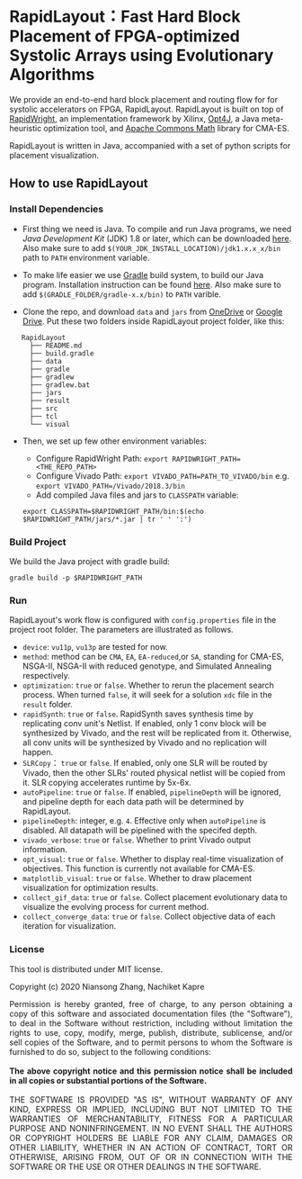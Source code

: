 # RapidLayout：Fast Hard Block Placement of FPGA-optimized Systolic Arrays using Evolutionary Algorithms

We provide an end-to-end hard block placement and routing flow for
for systolic accelerators on FPGA, RapidLayout. RapidLayout is built
on top of [RapidWright](https://www.rapidwright.io/), an implementation
framework by Xilinx, [Opt4J](http://opt4j.sourceforge.net/), a Java meta-heuristic
optimization tool, and [Apache Commons Math](http://commons.apache.org/proper/commons-math/javadocs/api-3.4/org/apache/commons/math3/optim/nonlinear/scalar/noderiv/CMAESOptimizer.html)
library for CMA-ES.

RapidLayout is written in Java, accompanied with a set of python scripts for
placement visualization. 

## How to use RapidLayout

### Install Dependencies

- First thing we need is Java. To compile and run Java programs, we need *Java Development Kit* (JDK)
 1.8 or later, which can be downloaded [here](http://www.oracle.com/technetwork/java/javase/downloads/jdk8-downloads-2133151.html). 
 Also make sure to add `$(YOUR_JDK_INSTALL_LOCATION)/jdk1.x.x_x/bin` path to `PATH` environment variable.
 
- To make life easier we use [Gradle](https://gradle.org/) build system, to build our Java program. Installation instruction can
be found [here](https://gradle.org/install/#manually). Also make sure to add `$(GRADLE_FOLDER/gradle-x.x/bin)` to `PATH` varible.

- Clone the repo, and download `data` and `jars` from [OneDrive](https://1drv.ms/u/s!An0eQqECDpELgc1gnYi2xqn51BA8mA?e=lXNXeT) or [Google Drive](https://drive.google.com/open?id=17LK4n57N6pnM3fwj0WF4kGqtcUtypi8d).
 Put these two folders inside RapidLayout project folder, like this:
 ```
    RapidLayout
      ├── README.md
      ├── build.gradle
      ├── data
      ├── gradle
      ├── gradlew
      ├── gradlew.bat
      ├── jars
      ├── result
      ├── src
      ├── tcl
      └── visual
``` 
- Then, we set up few other environment variables:
   * Configure RapidWright Path: 
   ```export RAPIDWRIGHT_PATH=<THE_REPO_PATH>```
   * Configure Vivado Path:
   `export VIVADO_PATH=PATH_TO_VIVADO/bin` e.g. `export VIVADO_PATH=/Vivado/2018.3/bin`
   * Add compiled Java files and jars to `CLASSPATH` variable: 
   
   ```export CLASSPATH=$RAPIDWRIGHT_PATH/bin:$(echo $RAPIDWRIGHT_PATH/jars/*.jar | tr ' ' ':')```

### Build Project

We build the Java project with gradle build:
```
gradle build -p $RAPIDWRIGHT_PATH
```

### Run
RapidLayout's work flow is configured with `config.properties` file in the project
root folder. The parameters are illustrated as follows.

- `device`: `vu11p`, `vu13p` are tested for now.
- `method`: method can be `CMA`, `EA`, `EA-reduced`,or `SA`, standing for 
CMA-ES, NSGA-II, NSGA-II with reduced genotype, and Simulated Annealing respectively.
- `optimization`: `true` or `false`. Whether to rerun the placement search process. 
When turned `false`, it will seek for a solution `xdc` file in the `result` folder.
- `rapidSynth`: `true` or `false`. RapidSynth saves synthesis time by replicating 
conv unit's Netlist. If enabled, only 1 conv block will be synthesized by Vivado,
and the rest will be replicated from it. Otherwise, all conv units will be synthesized 
by Vivado and no replication will happen.
- `SLRCopy`： `true` or `false`. If enabled, only one SLR will be routed by Vivado, then
 the other SLRs' routed physical netlist will be copied from it. SLR copying accelerates
 runtime by 5x-6x. 
- `autoPipeline`: `true` or `false`. If enabled, `pipelineDepth` will be ignored, and pipeline
depth for each data path will be determined by RapidLayout.
- `pipelineDepth`: integer, e.g. `4`. Effective only when `autoPipeline` is disabled. All
datapath will be pipelined with the specifed depth.
- `vivado_verbose`: `true` or `false`. Whether to print Vivado output information.
- `opt_visual`: `true` or `false`. Whether to display real-time visualization of objectives. 
This function is currently not available for CMA-ES. 
- `matplotlib_visual`: `true` or `false`. Whether to draw placement visualization for 
optimization results. 
- `collect_gif_data`: `true` or `false`. Collect placement evolutionary data to visualize
the evolving process for current method.
- `collect_converge_data`: `true` or `false`. Collect objective data of each iteration
for visualization.



### License
This tool is distributed under MIT license.

Copyright (c) 2020 Niansong Zhang, Nachiket Kapre

<div style="text-align: justify;"> 
Permission is hereby granted, free of charge, to any person obtaining a copy of this software and associated documentation files (the "Software"), to deal in the Software without restriction, including without limitation the rights to use, copy, modify, merge, publish, distribute, sublicense, and/or sell copies of the Software, and to permit persons to whom the Software is furnished to do so, subject to the following conditions:
<br><br>
</div>


<div style="text-align: justify;"> 
<b>The above copyright notice and this permission notice shall be included in all copies or substantial portions of the Software.</b>
<br><br>
</div>


<div style="text-align: justify;"> 
THE SOFTWARE IS PROVIDED "AS IS", WITHOUT WARRANTY OF ANY KIND, EXPRESS OR IMPLIED, INCLUDING BUT NOT LIMITED TO THE WARRANTIES OF MERCHANTABILITY, FITNESS FOR A PARTICULAR PURPOSE AND NONINFRINGEMENT. IN NO EVENT SHALL THE AUTHORS OR COPYRIGHT HOLDERS BE LIABLE FOR ANY CLAIM, DAMAGES OR OTHER LIABILITY, WHETHER IN AN ACTION OF CONTRACT, TORT OR OTHERWISE, ARISING FROM, OUT OF OR IN CONNECTION WITH THE SOFTWARE OR THE USE OR OTHER DEALINGS IN THE SOFTWARE.
 </div>

